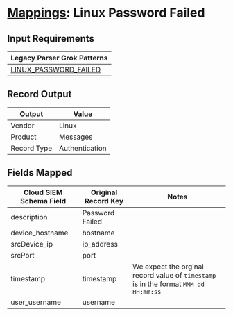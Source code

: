 # [Mappings](README.md): Linux Password Failed

## Input Requirements

|Legacy Parser Grok Patterns|
|-------------|
|[LINUX_PASSWORD_FAILED](../legacy_parsers/LINUX_PASSWORD_FAILED.md)|

## Record Output

|Output|Value|
|------|-----|
|Vendor|Linux|
|Product|Messages|
|Record Type|Authentication|

## Fields Mapped

|Cloud SIEM Schema Field|Original Record Key|Notes|
|-----------------------|-------------------|-----|
|description|Password Failed||
|device_hostname|hostname||
|srcDevice_ip|ip_address||
|srcPort|port||
|timestamp|timestamp|We expect the orginal record value of `timestamp` is in the format `MMM dd HH:mm:ss`|
|user_username|username||

